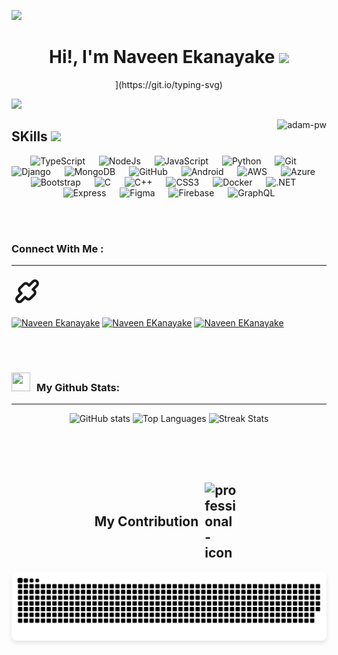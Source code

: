 ![](https://komarev.com/ghpvc/?username=naveenekanayake&style=flat&color=blue)

<h1 align="center">Hi!,  I'm Naveen Ekanayake <img src=
"https://media.giphy.com/media/hvRJCLFzcasrR4ia7z/giphy.gif" width="35"></h1>

<div align="center" style="border: px solid #000000;>

[![Typing SVG](https://readme-typing-svg.herokuapp.com?font=Robot-Bold&size=30&color=&center=true&vCenter=true&width=900&height=110&lines=Software+Engineering+Student+AT+SLIIT;MERN+STACK+Developer;Web+Designer;web+developer;)](https://git.io/typing-svg)
</div>

![](https://github.com/halfrost/halfrost/blob/master/icons/header_.png)


<p><img align="right" src="https://github.com/Adam-pw/Adam-pw/blob/main/animation_500_kxa883sd.gif" alt="adam-pw" /></p>

<h2> SKills <img src = "https://media2.giphy.com/media/QssGEmpkyEOhBCb7e1/giphy.gif?cid=ecf05e47a0n3gi1bfqntqmob8g9aid1oyj2wr3ds3mg700bl&rid=giphy.gif" width = 32px>  </h2>


<p align="center"> 

<p align="center"> 
  <a> 
    <img alt="TypeScript" src="https://img.shields.io/badge/-TypeScript-blue?logo=Typescript&logoColor=black">
  </a> 
  &emsp;
  <a> 
    <img alt="NodeJs" src="https://img.shields.io/badge/-NodeJS-green?logo=node.js&Color=white">
  </a> 
  &emsp;
  <a> 
     <img alt="JavaScript" src="https://img.shields.io/badge/JavaScript%20-%23F7DF1E.svg?logo=javascript&logoColor=black">
   </a>
  &emsp;
   <a>
    <img alt="Python" src="https://img.shields.io/badge/Python%20-%2314354C.svg?logo=python&logoColor=white">
  </a>
  &emsp;
  <a>
    <img alt="Git" src="https://img.shields.io/badge/-Git-red?logo=git&logoColor=white">
  </a>
  &emsp; 
  <a> 
    <img alt="Django" src="https://img.shields.io/badge/-Django-green?logo=django&Color=white">
  </a> 
  &emsp;
  <a> 
     <img alt="MongoDB" src="https://img.shields.io/badge/-MongoDB-green?logo=mongodb&logoColor=white">
   </a>
  &emsp;
  <a> 
    <img alt="GitHub" src="https://img.shields.io/badge/-GitHub-black?logo=github&logoColor=white">
  </a>
  &emsp;
  <a> 
    <img alt="Android" src="https://img.shields.io/badge/-Android-green?logo=android&logoColor=white">
  </a>
  &emsp;
  <a> 
    <img alt="AWS" src="https://img.shields.io/badge/-AWS-orange?logo=amazonaws&logoColor=white">
  </a>
  &emsp;
  <a> 
    <img alt="Azure" src="https://img.shields.io/badge/-Azure-blue?logo=microsoftazure&logoColor=white">
  </a>
  &emsp;
  <a> 
    <img alt="Bootstrap" src="https://img.shields.io/badge/-Bootstrap-purple?logo=bootstrap&logoColor=white">
  </a>
  &emsp;
  <a> 
    <img alt="C" src="https://img.shields.io/badge/-C-blue?logo=c&logoColor=white">
  </a>
  &emsp;
  <a> 
    <img alt="C++" src="https://img.shields.io/badge/-C++-blue?logo=cplusplus&logoColor=white">
  </a>
  &emsp;
  <a> 
    <img alt="CSS3" src="https://img.shields.io/badge/-CSS3-blue?logo=css3&logoColor=white">
  </a>
  &emsp;
  <a> 
    <img alt="Docker" src="https://img.shields.io/badge/-Docker-blue?logo=docker&logoColor=white">
  </a>
  &emsp;
  <a> 
    <img alt=".NET" src="https://img.shields.io/badge/-.NET-purple?logo=dotnet&logoColor=white">
  </a>
  &emsp;
  <a> 
    <img alt="Express" src="https://img.shields.io/badge/-Express-black?logo=express&logoColor=white">
  </a>
  &emsp;
  <a> 
    <img alt="Figma" src="https://img.shields.io/badge/-Figma-red?logo=figma&logoColor=white">
  </a>
  &emsp;
  <a> 
    <img alt="Firebase" src="https://img.shields.io/badge/-Firebase-yellow?logo=firebase&logoColor=white">
  </a>
  &emsp;
  <a> 
    <img alt="GraphQL" src="https://img.shields.io/badge/-GraphQL-pink?logo=graphql&logoColor=white">
  </a>
</p>
<br></br>

### Connect With Me :

---

<svg xmlns="http://www.w3.org/2000/svg" viewBox="0 0 24 24" width="50" height="50" fill="none" stroke="currentColor" stroke-width="2" stroke-linecap="round" stroke-linejoin="round" class="feather feather-handshake">
  <path d="M9.5 7.5a2.12 2.12 0 0 1 3 0l1 1 3-3a2.12 2.12 0 0 1 3 3l-3 3 1 1a2.12 2.12 0 0 1 0 3l-3 3a2.12 2.12 0 0 1-3 0l-1-1-3 3a2.12 2.12 0 0 1-3-3l3-3-1-1a2.12 2.12 0 0 1 0-3z"></path>
</svg>


<p align="left">
  <a href="https://linkedin.com/in/https://www.linkedin.com/in/naveen-ekanayake-8b9b60309/" target="blank"><img align="center"
      src="https://raw.githubusercontent.com/rahuldkjain/github-profile-readme-generator/master/src/images/icons/Social/linked-in-alt.svg"
      alt="Naveen Ekanayake" height="30" width="40" /></a>
  <a href="https://instagram.com/https://www.instagram.com/naveen.ekanayake.33/" target="blank"><img align="center"
      src="https://raw.githubusercontent.com/rahuldkjain/github-profile-readme-generator/master/src/images/icons/Social/instagram.svg"
      alt="Naveen EKanayake" height="30" width="40" /></a>
  <a href="https://fb.com/https://web.facebook.com/naveen.ekanayake.33/" target="blank"><img align="center"
      src="https://raw.githubusercontent.com/rahuldkjain/github-profile-readme-generator/master/src/images/icons/Social/facebook.svg"
      alt="Naveen EKanayake" height="30" width="auto" /></a>
</p>
<br></br>

###

<h3 align="left" > <img src="https://media.giphy.com/media/iY8CRBdQXODJSCERIr/giphy.gif" width="30" height="30" style="margin-right: 10px;">My Github Stats: </h3>

---

<p align="center">
  <img height="50%" width="auto" src="https://github-readme-stats.vercel.app/api?username=naveenekanayake&show_icons=true&count_private=true&theme=darcula&hide_border=true&hide=issues,contribs&bg_color=00000000" alt="GitHub stats">
  <img height="50%" width="auto" src="https://github-readme-stats.vercel.app/api/top-langs/?username=naveenekanayake&layout=compact&hide_border=true&theme=darcula&bg_color=00000000&langs_count=6&hide=jupyter%20notebook,tex,css,php" alt="Top Languages">
  <img src="https://github-readme-streak-stats.herokuapp.com?user=naveenekanayake&theme=darcula&hide_border=true&background=FFFFFF00
" alt="Streak Stats">
  <br>
  <br>
</p>
<br></br>

<h2 style="display: flex; align-items: center; justify-content: center; gap: 10px;">
  My Contribution 
  <img src="https://media.giphy.com/media/f3iwJFOVOwuy7K6FFw/giphy.gif" width="52px" alt="professional-icon">
    <br></br>  
</h2>

<p align="center">
  <img 
    src="https://github.com/naveenekanayake/naveenekanayake/blob/output/github-snake-dark.svg" 
    alt="snake gif" 
    style="max-width: 100%; height: auto; border-radius: 8px; box-shadow: 0 4px 6px rgba(0, 0, 0, 0.1);"
  >
</p>
